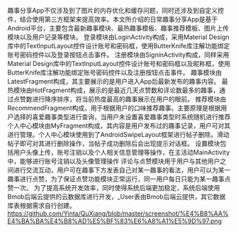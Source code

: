 趣事分享App不仅涉及到了图片的内存优化和缓存问题，同时还涉及到自定义控件，结合使用第三方框架来提高效率。本文所介绍的日常趣事分享App是基于Android平台，主要包含最新趣事模块、最热趣事模板、趣事推荐模板、图片上传模块以及用户记录等模块。
登录模块由LoginActivity构成，采用Material Design库中的TextInputLayout控件设计账号和密码框，使用ButterKnife库注解功能绑定账号密码控件以及登录按钮点击事件。
注册模块由SigninActivity构成，同样采用Material Design库中的TextInputLayout控件设计账号和密码框以及昵称框，使用ButterKnife库注解功能绑定账号密码控件以及注册按钮点击事件。
趣事模块由LatestFragment构成，其主要展示的是用户进入App后最新发布的趣事内容。
最热模块由HotFragment构成，展示的是最近几天点赞数和评论数最多的趣事，通过点赞数进行降序排序，将当前热度最高的趣事展示在用户的眼前。
推荐模块由RecommendFragment构成，用于根据用户的口味推荐趣事。主要原理是根据用户选择的喜爱趣事类型进行查询，当用户未设置喜爱趣事类型时系统随机进行推荐
个人中心模块由MyFragment构成，其内容是用户发布过的趣事记录，用户可对其进行管理。个人中心模块使用到了AndroidSwipeLayout框架进行帖子删除。滑动帖子即可对其进行删除操作，当帖子成功删除后会出现提示对话框。
设置模块包括用户头像上传，账号注销以及个人相关信息管理等操作，在主活动MainActivity中，能够进行账号注销以及头像管理操作
评论与点赞模块用于用户与其他用户之间进行交流互动，用户可在趣事下方发表自己对某一趣事的看法，用户可以为某一趣事进行点赞，为了保证点赞功能模块正常运行，同一用户每日只能为某一趣事点赞一次。
为了提高系统开发效率，同时使得系统后端更加稳定，系统后端使用Bmob后端云提供的云数据库进行开发，_User表由Bmob后端云提供，其它数据库表根据需求自行创建。
https://github.com/Yinta/QuXiang/blob/master/screenshot/%E4%B8%AA%E4%BA%BA%E4%B8%AD%E5%BF%83%E6%A8%A1%E5%9D%97.png
